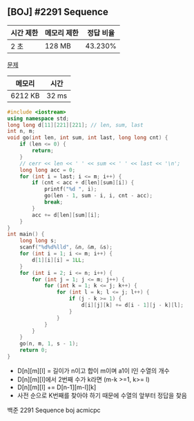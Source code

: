 ## [BOJ] #2291 Sequence

| 시간 제한 | 메모리 제한 | 정답 비율 |
| --------- | ----------- | --------- |
| 2 초      | 128 MB      | 43.230%   |

[문제](https://www.acmicpc.net/problem/2291)



| 메모리  | 시간  |
| ------- | ----- |
| 6212 KB | 32 ms |

```c++
#include <iostream>
using namespace std;
long long d[11][221][221]; // len, sum, last
int n, m;
void go(int len, int sum, int last, long long cnt) {
	if (len <= 0) {
		return;
	}
	// cerr << len << ' ' << sum << ' ' << last << '\n';
	long long acc = 0;
	for (int i = last; i <= m; i++) {
		if (cnt < acc + d[len][sum][i]) {
			printf("%d ", i);
			go(len - 1, sum - i, i, cnt - acc);
			break;
		}
		acc += d[len][sum][i];
	}
}
int main() {
	long long s;
	scanf("%d%d%lld", &n, &m, &s);
	for (int i = 1; i <= m; i++) {
		d[1][i][i] = 1LL;
	}
	for (int i = 2; i <= n; i++) {
		for (int j = 1; j <= m; j++) {
			for (int k = 1; k <= j; k++) {
				for (int l = k; l <= j; l++) {
					if (j - k >= 1) {
						d[i][j][k] += d[i - 1][j - k][l];
					}
				}
			}
		}
	}
	go(n, m, 1, s - 1);
	return 0;
}
```

- D\[n]\[m][l] = 길이가 n이고 합이 m이며 a1이 l인 수열의 개수
- D\[n]\[m][l]에서 2번째 수가 k라면 (m-k >=1, k>= l)
- D\[n]\[m][l] += D\[n-1]\[m-l][k]
- 사전 순으로 K번째를 찾아야 하기 때문에 수열의 앞부터 정답을 찾음



백준 2291 Sequence boj acmicpc

